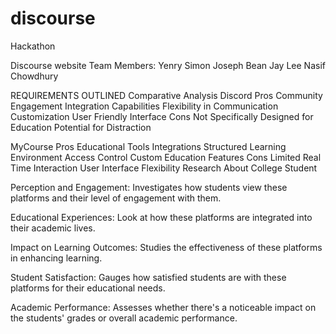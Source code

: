 # discourse
Hackathon

Discourse website 
Team Members:
 Yenry Simon
Joseph Bean 
Jay Lee
Nasif Chowdhury

REQUIREMENTS OUTLINED
Comparative Analysis
Discord
Pros
Community Engagement
Integration Capabilities
Flexibility in Communication
Customization 
User Friendly Interface
Cons
Not Specifically Designed for Education
Potential for Distraction 


MyCourse
Pros
Educational Tools Integrations
Structured Learning Environment 
Access Control 
Custom Education Features
Cons
Limited Real Time Interaction 
User Interface
Flexibility 
Research About College Student

Perception and Engagement: Investigates how students view these platforms and their level of engagement with them.

Educational Experiences: Look at how these platforms are integrated into their academic lives.

Impact on Learning Outcomes: Studies the effectiveness of these platforms in enhancing learning.

Student Satisfaction: Gauges how satisfied students are with these platforms for their educational needs.

Academic Performance: Assesses whether there's a noticeable impact on the students' grades or overall academic performance.



